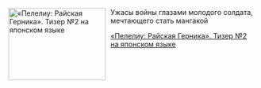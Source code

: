 <!--2025-08-15 23:00:19-->
<div class="yb">
  <div class="rss kino_kino"><a href="https://www.kino-teatr.ru/video/52330/" title="«Пелелиу: Райская Герника». Тизер №2 на японском языке"><img src="https://www.kino-teatr.ru/video/0/3/52330/poster.jpg" width="196" height="147" align="left" hspace="5" style="margin: 0px 10px 0px 5px" alt="«Пелелиу: Райская Герника». Тизер №2 на японском языке"/></a>Ужасы войны глазами молодого солдата, мечтающего стать мангакой <p class="titl"><a href="https://www.kino-teatr.ru/video/52330/">«Пелелиу: Райская Герника». Тизер №2 на японском языке</a></p></div>
</div>

